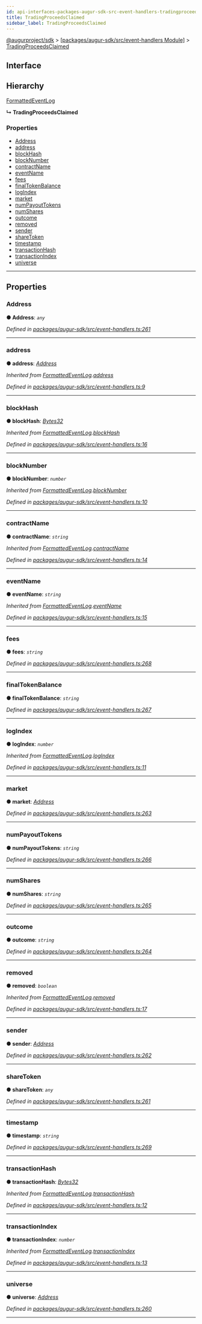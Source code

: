 ```yaml
---
id: api-interfaces-packages-augur-sdk-src-event-handlers-tradingproceedsclaimed
title: TradingProceedsClaimed
sidebar_label: TradingProceedsClaimed
---
```


[@augurproject/sdk](api-readme.md) > [[packages/augur-sdk/src/event-handlers Module]](api-modules-packages-augur-sdk-src-event-handlers-module.md) > [TradingProceedsClaimed](api-interfaces-packages-augur-sdk-src-event-handlers-tradingproceedsclaimed.md)

## Interface

## Hierarchy

 [FormattedEventLog](api-interfaces-packages-augur-sdk-src-event-handlers-formattedeventlog.md)

**↳ TradingProceedsClaimed**

### Properties

* [Address](api-interfaces-packages-augur-sdk-src-event-handlers-tradingproceedsclaimed.md#address)
* [address](api-interfaces-packages-augur-sdk-src-event-handlers-tradingproceedsclaimed.md#address-1)
* [blockHash](api-interfaces-packages-augur-sdk-src-event-handlers-tradingproceedsclaimed.md#blockhash)
* [blockNumber](api-interfaces-packages-augur-sdk-src-event-handlers-tradingproceedsclaimed.md#blocknumber)
* [contractName](api-interfaces-packages-augur-sdk-src-event-handlers-tradingproceedsclaimed.md#contractname)
* [eventName](api-interfaces-packages-augur-sdk-src-event-handlers-tradingproceedsclaimed.md#eventname)
* [fees](api-interfaces-packages-augur-sdk-src-event-handlers-tradingproceedsclaimed.md#fees)
* [finalTokenBalance](api-interfaces-packages-augur-sdk-src-event-handlers-tradingproceedsclaimed.md#finaltokenbalance)
* [logIndex](api-interfaces-packages-augur-sdk-src-event-handlers-tradingproceedsclaimed.md#logindex)
* [market](api-interfaces-packages-augur-sdk-src-event-handlers-tradingproceedsclaimed.md#market)
* [numPayoutTokens](api-interfaces-packages-augur-sdk-src-event-handlers-tradingproceedsclaimed.md#numpayouttokens)
* [numShares](api-interfaces-packages-augur-sdk-src-event-handlers-tradingproceedsclaimed.md#numshares)
* [outcome](api-interfaces-packages-augur-sdk-src-event-handlers-tradingproceedsclaimed.md#outcome)
* [removed](api-interfaces-packages-augur-sdk-src-event-handlers-tradingproceedsclaimed.md#removed)
* [sender](api-interfaces-packages-augur-sdk-src-event-handlers-tradingproceedsclaimed.md#sender)
* [shareToken](api-interfaces-packages-augur-sdk-src-event-handlers-tradingproceedsclaimed.md#sharetoken)
* [timestamp](api-interfaces-packages-augur-sdk-src-event-handlers-tradingproceedsclaimed.md#timestamp)
* [transactionHash](api-interfaces-packages-augur-sdk-src-event-handlers-tradingproceedsclaimed.md#transactionhash)
* [transactionIndex](api-interfaces-packages-augur-sdk-src-event-handlers-tradingproceedsclaimed.md#transactionindex)
* [universe](api-interfaces-packages-augur-sdk-src-event-handlers-tradingproceedsclaimed.md#universe)

---

## Properties

<a id="address"></a>

###  Address

**● Address**: *`any`*

*Defined in [packages/augur-sdk/src/event-handlers.ts:261](https://github.com/AugurProject/augur/blob/0ea8996003/packages/augur-sdk/src/event-handlers.ts#L261)*

___
<a id="address-1"></a>

###  address

**● address**: *[Address](api-interfaces-packages-augur-sdk-src-event-handlers-tradingproceedsclaimed.md#address)*

*Inherited from [FormattedEventLog](api-interfaces-packages-augur-sdk-src-event-handlers-formattedeventlog.md).[address](api-interfaces-packages-augur-sdk-src-event-handlers-formattedeventlog.md#address)*

*Defined in [packages/augur-sdk/src/event-handlers.ts:9](https://github.com/AugurProject/augur/blob/0ea8996003/packages/augur-sdk/src/event-handlers.ts#L9)*

___
<a id="blockhash"></a>

###  blockHash

**● blockHash**: *[Bytes32](api-modules-packages-augur-sdk-src-event-handlers-module.md#bytes32)*

*Inherited from [FormattedEventLog](api-interfaces-packages-augur-sdk-src-event-handlers-formattedeventlog.md).[blockHash](api-interfaces-packages-augur-sdk-src-event-handlers-formattedeventlog.md#blockhash)*

*Defined in [packages/augur-sdk/src/event-handlers.ts:16](https://github.com/AugurProject/augur/blob/0ea8996003/packages/augur-sdk/src/event-handlers.ts#L16)*

___
<a id="blocknumber"></a>

###  blockNumber

**● blockNumber**: *`number`*

*Inherited from [FormattedEventLog](api-interfaces-packages-augur-sdk-src-event-handlers-formattedeventlog.md).[blockNumber](api-interfaces-packages-augur-sdk-src-event-handlers-formattedeventlog.md#blocknumber)*

*Defined in [packages/augur-sdk/src/event-handlers.ts:10](https://github.com/AugurProject/augur/blob/0ea8996003/packages/augur-sdk/src/event-handlers.ts#L10)*

___
<a id="contractname"></a>

###  contractName

**● contractName**: *`string`*

*Inherited from [FormattedEventLog](api-interfaces-packages-augur-sdk-src-event-handlers-formattedeventlog.md).[contractName](api-interfaces-packages-augur-sdk-src-event-handlers-formattedeventlog.md#contractname)*

*Defined in [packages/augur-sdk/src/event-handlers.ts:14](https://github.com/AugurProject/augur/blob/0ea8996003/packages/augur-sdk/src/event-handlers.ts#L14)*

___
<a id="eventname"></a>

###  eventName

**● eventName**: *`string`*

*Inherited from [FormattedEventLog](api-interfaces-packages-augur-sdk-src-event-handlers-formattedeventlog.md).[eventName](api-interfaces-packages-augur-sdk-src-event-handlers-formattedeventlog.md#eventname)*

*Defined in [packages/augur-sdk/src/event-handlers.ts:15](https://github.com/AugurProject/augur/blob/0ea8996003/packages/augur-sdk/src/event-handlers.ts#L15)*

___
<a id="fees"></a>

###  fees

**● fees**: *`string`*

*Defined in [packages/augur-sdk/src/event-handlers.ts:268](https://github.com/AugurProject/augur/blob/0ea8996003/packages/augur-sdk/src/event-handlers.ts#L268)*

___
<a id="finaltokenbalance"></a>

###  finalTokenBalance

**● finalTokenBalance**: *`string`*

*Defined in [packages/augur-sdk/src/event-handlers.ts:267](https://github.com/AugurProject/augur/blob/0ea8996003/packages/augur-sdk/src/event-handlers.ts#L267)*

___
<a id="logindex"></a>

###  logIndex

**● logIndex**: *`number`*

*Inherited from [FormattedEventLog](api-interfaces-packages-augur-sdk-src-event-handlers-formattedeventlog.md).[logIndex](api-interfaces-packages-augur-sdk-src-event-handlers-formattedeventlog.md#logindex)*

*Defined in [packages/augur-sdk/src/event-handlers.ts:11](https://github.com/AugurProject/augur/blob/0ea8996003/packages/augur-sdk/src/event-handlers.ts#L11)*

___
<a id="market"></a>

###  market

**● market**: *[Address](api-interfaces-packages-augur-sdk-src-event-handlers-tradingproceedsclaimed.md#address)*

*Defined in [packages/augur-sdk/src/event-handlers.ts:263](https://github.com/AugurProject/augur/blob/0ea8996003/packages/augur-sdk/src/event-handlers.ts#L263)*

___
<a id="numpayouttokens"></a>

###  numPayoutTokens

**● numPayoutTokens**: *`string`*

*Defined in [packages/augur-sdk/src/event-handlers.ts:266](https://github.com/AugurProject/augur/blob/0ea8996003/packages/augur-sdk/src/event-handlers.ts#L266)*

___
<a id="numshares"></a>

###  numShares

**● numShares**: *`string`*

*Defined in [packages/augur-sdk/src/event-handlers.ts:265](https://github.com/AugurProject/augur/blob/0ea8996003/packages/augur-sdk/src/event-handlers.ts#L265)*

___
<a id="outcome"></a>

###  outcome

**● outcome**: *`string`*

*Defined in [packages/augur-sdk/src/event-handlers.ts:264](https://github.com/AugurProject/augur/blob/0ea8996003/packages/augur-sdk/src/event-handlers.ts#L264)*

___
<a id="removed"></a>

###  removed

**● removed**: *`boolean`*

*Inherited from [FormattedEventLog](api-interfaces-packages-augur-sdk-src-event-handlers-formattedeventlog.md).[removed](api-interfaces-packages-augur-sdk-src-event-handlers-formattedeventlog.md#removed)*

*Defined in [packages/augur-sdk/src/event-handlers.ts:17](https://github.com/AugurProject/augur/blob/0ea8996003/packages/augur-sdk/src/event-handlers.ts#L17)*

___
<a id="sender"></a>

###  sender

**● sender**: *[Address](api-interfaces-packages-augur-sdk-src-event-handlers-tradingproceedsclaimed.md#address)*

*Defined in [packages/augur-sdk/src/event-handlers.ts:262](https://github.com/AugurProject/augur/blob/0ea8996003/packages/augur-sdk/src/event-handlers.ts#L262)*

___
<a id="sharetoken"></a>

###  shareToken

**● shareToken**: *`any`*

*Defined in [packages/augur-sdk/src/event-handlers.ts:261](https://github.com/AugurProject/augur/blob/0ea8996003/packages/augur-sdk/src/event-handlers.ts#L261)*

___
<a id="timestamp"></a>

###  timestamp

**● timestamp**: *`string`*

*Defined in [packages/augur-sdk/src/event-handlers.ts:269](https://github.com/AugurProject/augur/blob/0ea8996003/packages/augur-sdk/src/event-handlers.ts#L269)*

___
<a id="transactionhash"></a>

###  transactionHash

**● transactionHash**: *[Bytes32](api-modules-packages-augur-sdk-src-event-handlers-module.md#bytes32)*

*Inherited from [FormattedEventLog](api-interfaces-packages-augur-sdk-src-event-handlers-formattedeventlog.md).[transactionHash](api-interfaces-packages-augur-sdk-src-event-handlers-formattedeventlog.md#transactionhash)*

*Defined in [packages/augur-sdk/src/event-handlers.ts:12](https://github.com/AugurProject/augur/blob/0ea8996003/packages/augur-sdk/src/event-handlers.ts#L12)*

___
<a id="transactionindex"></a>

###  transactionIndex

**● transactionIndex**: *`number`*

*Inherited from [FormattedEventLog](api-interfaces-packages-augur-sdk-src-event-handlers-formattedeventlog.md).[transactionIndex](api-interfaces-packages-augur-sdk-src-event-handlers-formattedeventlog.md#transactionindex)*

*Defined in [packages/augur-sdk/src/event-handlers.ts:13](https://github.com/AugurProject/augur/blob/0ea8996003/packages/augur-sdk/src/event-handlers.ts#L13)*

___
<a id="universe"></a>

###  universe

**● universe**: *[Address](api-interfaces-packages-augur-sdk-src-event-handlers-tradingproceedsclaimed.md#address)*

*Defined in [packages/augur-sdk/src/event-handlers.ts:260](https://github.com/AugurProject/augur/blob/0ea8996003/packages/augur-sdk/src/event-handlers.ts#L260)*

___

